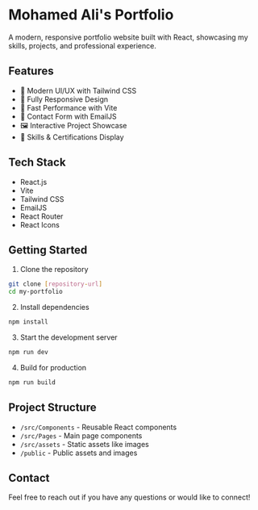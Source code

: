 # Mohamed Ali's Portfolio

A modern, responsive portfolio website built with React, showcasing my skills, projects, and professional experience.

## Features

- 🎨 Modern UI/UX with Tailwind CSS
- 📱 Fully Responsive Design
- 🚀 Fast Performance with Vite
- 📧 Contact Form with EmailJS
- 🖼️ Interactive Project Showcase
- 🎯 Skills & Certifications Display

## Tech Stack

- React.js
- Vite
- Tailwind CSS
- EmailJS
- React Router
- React Icons

## Getting Started

1. Clone the repository
```bash
git clone [repository-url]
cd my-portfolio
```

2. Install dependencies
```bash
npm install
```

3. Start the development server
```bash
npm run dev
```

4. Build for production
```bash
npm run build
```

## Project Structure

- `/src/Components` - Reusable React components
- `/src/Pages` - Main page components
- `/src/assets` - Static assets like images
- `/public` - Public assets and images

## Contact

Feel free to reach out if you have any questions or would like to connect!
